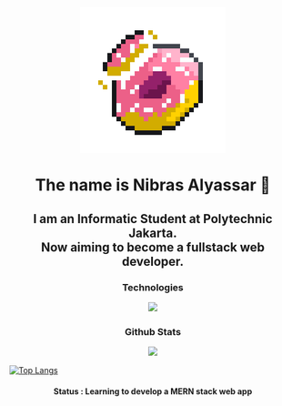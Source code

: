 <div align=center>
  <img style="margin: 0 auto; display:  block" src="https://github.com/dev4ult/dev4ult/blob/main/animatedDonut2.gif" />
  <h1 align="center">The name is Nibras Alyassar 👋</h1>
</div>

<div align=center>
  <h2>I am an Informatic Student at Polytechnic Jakarta.<br/> Now aiming to become a fullstack web developer.</h2>
</div>

<div align="center">
  <h3>Technologies</h3>
  <a href="https://skillicons.dev">
    <img src="https://skillicons.dev/icons?i=react,nodejs,express,mongodb,php,html,css,tailwind,javascript,git,github,mysql,cpp,java&perline=7" />
  </a>
</div>

<div align="center">
  <h3>Github Stats</h3>
  <img src="https://streak-stats.demolab.com/?user=dev4ult&theme=dark" />
</div>

[![Top Langs](https://github-readme-stats.vercel.app/api/top-langs/?username=dev4ult&layout=compact)](https://github.com/dev4ult/github-readme-stats)


<div align="center">
  <h4>Status : Learning to develop a MERN stack web app</h4>
</div>
